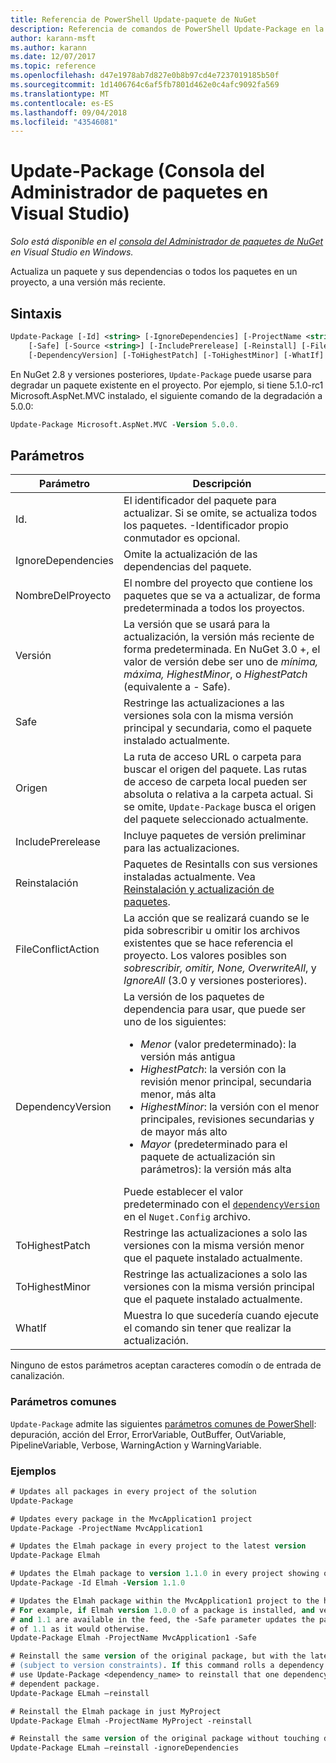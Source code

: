 ```yaml
---
title: Referencia de PowerShell Update-paquete de NuGet
description: Referencia de comandos de PowerShell Update-Package en la consola de administrador de paquetes de NuGet en Visual Studio.
author: karann-msft
ms.author: karann
ms.date: 12/07/2017
ms.topic: reference
ms.openlocfilehash: d47e1978ab7d827e0b8b97cd4e7237019185b50f
ms.sourcegitcommit: 1d1406764c6af5fb7801d462e0c4afc9092fa569
ms.translationtype: MT
ms.contentlocale: es-ES
ms.lasthandoff: 09/04/2018
ms.locfileid: "43546081"
---
```

# <a name="update-package-package-manager-console-in-visual-studio"></a>Update-Package (Consola del Administrador de paquetes en Visual Studio)

*Solo está disponible en el [consola del Administrador de paquetes de NuGet](package-manager-console.md) en Visual Studio en Windows.*

Actualiza un paquete y sus dependencias o todos los paquetes en un proyecto, a una versión más reciente.

## <a name="syntax"></a>Sintaxis

```ps
Update-Package [-Id] <string> [-IgnoreDependencies] [-ProjectName <string>] [-Version <string>]
    [-Safe] [-Source <string>] [-IncludePrerelease] [-Reinstall] [-FileConflictAction]
    [-DependencyVersion] [-ToHighestPatch] [-ToHighestMinor] [-WhatIf] [<CommonParameters>]
```

En NuGet 2.8 y versiones posteriores, `Update-Package` puede usarse para degradar un paquete existente en el proyecto. Por ejemplo, si tiene 5.1.0-rc1 Microsoft.AspNet.MVC instalado, el siguiente comando de la degradación a 5.0.0:

```ps
Update-Package Microsoft.AspNet.MVC -Version 5.0.0.
```

## <a name="parameters"></a>Parámetros

|  Parámetro | Descripción |
| --- | --- |
| Id. | El identificador del paquete para actualizar. Si se omite, se actualiza todos los paquetes. -Identificador propio conmutador es opcional. |
| IgnoreDependencies | Omite la actualización de las dependencias del paquete. |
| NombreDelProyecto | El nombre del proyecto que contiene los paquetes que se va a actualizar, de forma predeterminada a todos los proyectos. |
| Versión | La versión que se usará para la actualización, la versión más reciente de forma predeterminada. En NuGet 3.0 +, el valor de versión debe ser uno de *mínima, máxima, HighestMinor*, o *HighestPatch* (equivalente a - Safe). |
| Safe | Restringe las actualizaciones a las versiones sola con la misma versión principal y secundaria, como el paquete instalado actualmente. |
| Origen | La ruta de acceso URL o carpeta para buscar el origen del paquete. Las rutas de acceso de carpeta local pueden ser absoluta o relativa a la carpeta actual. Si se omite, `Update-Package` busca el origen del paquete seleccionado actualmente. |
| IncludePrerelease | Incluye paquetes de versión preliminar para las actualizaciones. |
| Reinstalación | Paquetes de Resintalls con sus versiones instaladas actualmente. Vea [Reinstalación y actualización de paquetes](../consume-packages/reinstalling-and-updating-packages.md). |
| FileConflictAction | La acción que se realizará cuando se le pida sobrescribir u omitir los archivos existentes que se hace referencia el proyecto. Los valores posibles son *sobrescribir, omitir, None, OverwriteAll*, y *IgnoreAll* (3.0 y versiones posteriores). |
| DependencyVersion | La versión de los paquetes de dependencia para usar, que puede ser uno de los siguientes:<br/><ul><li>*Menor* (valor predeterminado): la versión más antigua</li><li>*HighestPatch*: la versión con la revisión menor principal, secundaria menor, más alta</li><li>*HighestMinor*: la versión con el menor principales, revisiones secundarias y de mayor más alto</li><li>*Mayor* (predeterminado para el paquete de actualización sin parámetros): la versión más alta</li></ul>Puede establecer el valor predeterminado con el [ `dependencyVersion` ](../reference/nuget-config-file.md#config-section) en el `Nuget.Config` archivo. |
| ToHighestPatch | Restringe las actualizaciones a solo las versiones con la misma versión menor que el paquete instalado actualmente. |
| ToHighestMinor | Restringe las actualizaciones a solo las versiones con la misma versión principal que el paquete instalado actualmente. |
| WhatIf | Muestra lo que sucedería cuando ejecute el comando sin tener que realizar la actualización. |

Ninguno de estos parámetros aceptan caracteres comodín o de entrada de canalización.

### <a name="common-parameters"></a>Parámetros comunes

`Update-Package` admite las siguientes [parámetros comunes de PowerShell](http://go.microsoft.com/fwlink/?LinkID=113216): depuración, acción del Error, ErrorVariable, OutBuffer, OutVariable, PipelineVariable, Verbose, WarningAction y WarningVariable.

### <a name="examples"></a>Ejemplos

```ps
# Updates all packages in every project of the solution
Update-Package

# Updates every package in the MvcApplication1 project
Update-Package -ProjectName MvcApplication1

# Updates the Elmah package in every project to the latest version
Update-Package Elmah

# Updates the Elmah package to version 1.1.0 in every project showing optional -Id usage
Update-Package -Id Elmah -Version 1.1.0

# Updates the Elmah package within the MvcApplication1 project to the highest "safe" version.
# For example, if Elmah version 1.0.0 of a package is installed, and versions 1.0.1, 1.0.2,
# and 1.1 are available in the feed, the -Safe parameter updates the package to 1.0.2 instead
# of 1.1 as it would otherwise.
Update-Package Elmah -ProjectName MvcApplication1 -Safe

# Reinstall the same version of the original package, but with the latest version of dependencies
# (subject to version constraints). If this command rolls a dependency back to an earlier version,
# use Update-Package <dependency_name> to reinstall that one dependency without affecting the
# dependent package.
Update-Package ELmah –reinstall 

# Reinstall the Elmah package in just MyProject
Update-Package Elmah -ProjectName MyProject -reinstall

# Reinstall the same version of the original package without touching dependencies.
Update-Package ELmah –reinstall -ignoreDependencies
```
